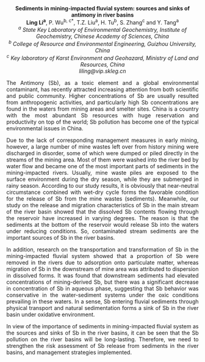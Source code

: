 <center><strong>Sediments in mining-impacted fluvial system: sources and sinks of
antimony in river basins</strong>
<center><strong>Ling Li<sup>a</sup></strong>, P. Wu<sup>b, c*</sup>, T.Z. Liu<sup>a</sup>, H. Tu<sup>b</sup>, S. Zhang<sup>c</sup> and Y. Tang<sup>a</sup>


<center><i><sup>a</sup> State Key Laboratory of Environmental Geochemistry, Institute of
Geochemistry, Chinese Academy of Sciences, China </i>

<center><i><sup>b</sup> College of Resource and Environmental Engineering, Guizhou
University, China</i>

<center><i><sup>c</sup> Key laboratory of Karst Environment and Geohazard, Ministry of Land
and Resources, China</i>

<center><i>liling@vip.skleg.cn</i>

<p style=text-align:justify>The Antimony (Sb), as a toxic element and a global environmental
contaminant, has recently attracted increasing attention from both
scientific and public community. Higher concentrations of Sb are usually
resulted from anthropogenic activities, and particularly high Sb
concentrations are found in the waters from mining areas and smelter
sites. China is a country with the most abundant Sb resources with huge
reservation and productivity on top of the world; Sb pollution has
become one of the typical environmental issues in China.

<p style=text-align:justify>Due to the lack of corresponding management measures in early mining,
however, a large number of mine wastes left over from history mining
were discharged in disorder, some of which were dumped or piled directly
in the streams of the mining area. Most of them were washed into the
river bed by water flow and became one of the most important parts of
sediments in the mining-impacted rivers. Usually, mine waste piles are
exposed to the surface environment during the dry season, while they are
submerged in rainy season. According to our study results, it is
obviously that near-neutral circumstance combined with wet-dry cycle
forms the favorable condition for the release of Sb from the mine wastes
(sediments). Meanwhile, our study on the release and migration
characteristics of Sb in the main stream of the river basin showed that
the dissolved Sb contents flowing through the reservoir have increased
in varying degrees. The reason is that the sediments at the bottom of
the reservoir would release Sb into the waters under reducing
conditions. So, contaminated stream sediments are the important sources
of Sb in the river basins.

<p style=text-align:justify>In addition, research on the transportation and transformation of Sb in
the mining-impacted fluvial system showed that a proportion of Sb were
removed in the rivers due to adsorption onto particulate matter, whereas
migration of Sb in the downstream of mine area was attributed to
dispersion in dissolved forms. It was found that downstream sediments
had elevated concentrations of mining-derived Sb, but there was a
significant decrease in concentration of Sb in aqueous phase, suggesting
that Sb behavior was conservative in the water-sediment systems under
the oxic conditions prevailing in these waters. In a sense, Sb entering
fluvial sediments through physical transport and natural sedimentation
forms a sink of Sb in the river basin under oxidative environment.

<p style=text-align:justify>In view of the importance of sediments in mining-impacted fluvial system
as the sources and sinks of Sb in the river basins, it can be seen that
the Sb pollution on the river basins will be long-lasting. Therefore, we
need to strengthen the risk assessment of Sb release from sediments in
the river basins, and management strategies implemented.

